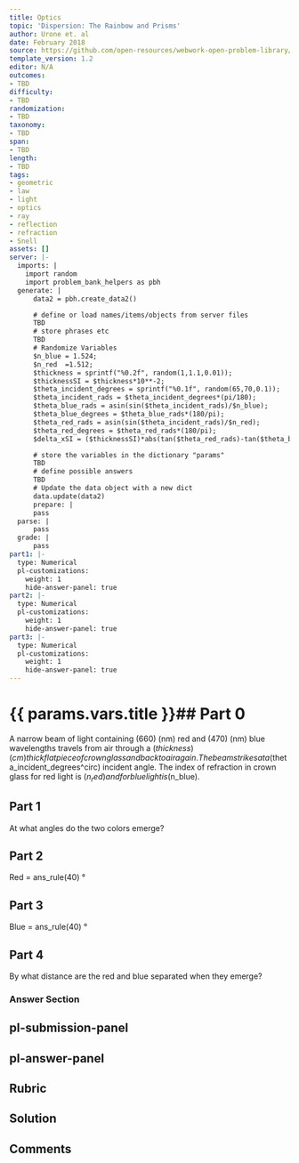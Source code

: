 ```yaml
---
title: Optics
topic: 'Dispersion: The Rainbow and Prisms'
author: Urone et. al
date: February 2018
source: https://github.com/open-resources/webwork-open-problem-library/tree/master/Contrib/BrockPhysics/College_Physics_Urone/25.Geometric_Optics/Dispersion_The_Rainbow_and_Prisms/NU_U17-25-05-007.pg
template_version: 1.2
editor: N/A
outcomes:
- TBD
difficulty:
- TBD
randomization:
- TBD
taxonomy:
- TBD
span:
- TBD
length:
- TBD
tags:
- geometric
- law
- light
- optics
- ray
- reflection
- refraction
- Snell
assets: []
server: |-
  imports: |
    import random
    import problem_bank_helpers as pbh
  generate: |
      data2 = pbh.create_data2()

      # define or load names/items/objects from server files
      TBD
      # store phrases etc
      TBD
      # Randomize Variables
      $n_blue = 1.524;
      $n_red  =1.512;
      $thickness = sprintf("%0.2f", random(1,1.1,0.01));
      $thicknessSI = $thickness*10**-2;
      $theta_incident_degrees = sprintf("%0.1f", random(65,70,0.1));
      $theta_incident_rads = $theta_incident_degrees*(pi/180);
      $theta_blue_rads = asin(sin($theta_incident_rads)/$n_blue);
      $theta_blue_degrees = $theta_blue_rads*(180/pi);
      $theta_red_rads = asin(sin($theta_incident_rads)/$n_red);
      $theta_red_degrees = $theta_red_rads*(180/pi);
      $delta_xSI = ($thicknessSI)*abs(tan($theta_red_rads)-tan($theta_blue_rads));

      # store the variables in the dictionary "params"
      TBD
      # define possible answers
      TBD
      # Update the data object with a new dict
      data.update(data2)
      prepare: |
      pass
  parse: |
      pass
  grade: |
      pass
part1: |-
  type: Numerical
  pl-customizations:
    weight: 1
    hide-answer-panel: true
part2: |-
  type: Numerical
  pl-customizations:
    weight: 1
    hide-answer-panel: true
part3: |-
  type: Numerical
  pl-customizations:
    weight: 1
    hide-answer-panel: true
---
```


# {{ params.vars.title }}## Part 0 
A narrow beam of light containing (660) (nm) red and (470) (nm) blue wavelengths travels from air through a ($thickness) (cm) thick flat piece of crown glass and back to air again. The beam strikes at a ($theta_incident_degrees^circ) incident angle. The index of refraction in crown glass for red light is ($n_red) and for blue light is ($n_blue). 
## Part 1 
At what angles do the two colors emerge? 
## Part 2 
Red = ans_rule(40) &#176; 
## Part 3 
Blue = ans_rule(40) &#176; 
## Part 4 
By what distance are the red and blue separated when they emerge? 


### Answer Section 


## pl-submission-panel 


## pl-answer-panel 


## Rubric 


## Solution 


## Comments 


